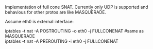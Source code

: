 
Implementation of full cone SNAT. Currently only UDP is supported and behavious for other protos are like MASQUERADE.

Assume eth0 is external interface:

iptables -t nat -A POSTROUTING -o eth0 -j FULLCONENAT #same as MASQUERADE  
iptables -t nat -A PREROUTING -i eth0 -j FULLCONENAT
